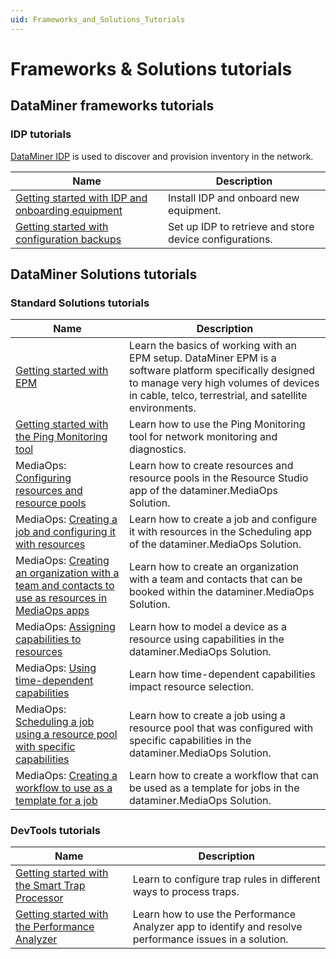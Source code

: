 ```yaml
---
uid: Frameworks_and_Solutions_Tutorials
---
```


# Frameworks & Solutions tutorials

## DataMiner frameworks tutorials

### IDP tutorials

[DataMiner IDP](xref:SolIDP) is used to discover and provision inventory in the network.

| Name | Description |
|--|--|
| [Getting started with IDP and onboarding equipment](xref:IDP_Tutorial_DiscoveryAndProvisioning) | Install IDP and onboard new equipment. |
| [Getting started with configuration backups](xref:IDP_Tutorial_TakeConfigurationBackup) | Set up IDP to retrieve and store device configurations. |

## DataMiner Solutions tutorials

### Standard Solutions tutorials

| Name | Description |
|--|--|
| [Getting started with EPM](xref:EPM_Introduction_Tutorial) | Learn the basics of working with an EPM setup. DataMiner EPM is a software platform specifically designed to manage very high volumes of devices in cable, telco, terrestrial, and satellite environments. |
| [Getting started with the Ping Monitoring tool](xref:Tutorial_Apps_Ping_Monitoring_App) | Learn how to use the Ping Monitoring tool for network monitoring and diagnostics. |
| MediaOps: [Configuring resources and resource pools](xref:Tutorial_MediaOps_Resource_Studio_Intro) | Learn how to create resources and resource pools in the Resource Studio app of the dataminer.MediaOps Solution. |
| MediaOps: [Creating a job and configuring it with resources](xref:Tutorial_MediaOps_Scheduling_Encoder_Decoder) | Learn how to create a job and configure it with resources in the Scheduling app of the dataminer.MediaOps Solution. |
| MediaOps: [Creating an organization with a team and contacts to use as resources in MediaOps apps](xref:Tutorial_MediaOps_People_and_Organizations_Intro) | Learn how to create an organization with a team and contacts that can be booked within the dataminer.MediaOps Solution. |
| MediaOps: [Assigning capabilities to resources](xref:Tutorial_MediaOps_Resource_Studio_Capabilities_and_Capacities) | Learn how to model a device as a resource using capabilities in the dataminer.MediaOps Solution. |
| MediaOps: [Using time-dependent capabilities](xref:Tutorial_MediaOps_Scheduling_Time_Dependent_Capabilities) | Learn how time-dependent capabilities impact resource selection. |
| MediaOps: [Scheduling a job using a resource pool with specific capabilities](xref:Tutorial_MediaOps_Scheduling_Configurations) | Learn how to create a job using a resource pool that was configured with specific capabilities in the dataminer.MediaOps Solution. |
| MediaOps: [Creating a workflow to use as a template for a job](xref:Tutorial_MediaOps_Workflow_Designer_Intro) | Learn how to create a workflow that can be used as a template for jobs in the dataminer.MediaOps Solution. |

### DevTools tutorials

| Name | Description |
|--|--|
| [Getting started with the Smart Trap Processor](xref:Smart_Trap_Processor_Tutorial) | Learn to configure trap rules in different ways to process traps. |
| [Getting started with the Performance Analyzer](xref:Performance_Analyzer_Getting_Started_Tutorial) | Learn how to use the Performance Analyzer app to identify and resolve performance issues in a solution. |
